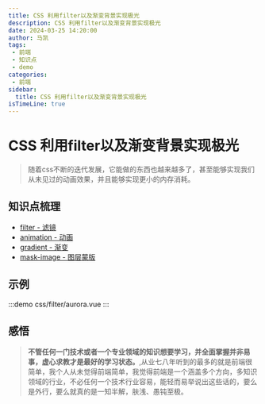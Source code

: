 ```yaml
---
title: CSS 利用filter以及渐变背景实现极光
description: CSS 利用filter以及渐变背景实现极光
date: 2024-03-25 14:20:00
author: 马凯
tags:
 - 前端
 - 知识点
 - demo
categories:
 - 前端
sidebar:
  title: CSS 利用filter以及渐变背景实现极光
isTimeLine: true
---
```


# CSS 利用filter以及渐变背景实现极光

> 随着css不断的迭代发展，它能做的东西也越来越多了，甚至能够实现我们从未见过的动画效果，并且能够实现更小的内存消耗。

## 知识点梳理

- [filter - 滤镜](https://developer.mozilla.org/zh-CN/docs/Web/CSS/filter)
- [animation - 动画](https://developer.mozilla.org/zh-CN/docs/Web/CSS/CSS_animations/Using_CSS_animations)
- [gradient - 渐变](https://developer.mozilla.org/zh-CN/docs/Web/CSS/gradient)
- [mask-image - 图层蒙版](https://developer.mozilla.org/zh-CN/docs/Web/CSS/mask-image)

## 示例

:::demo
  css/filter/aurora.vue
:::


## 感悟

> **不管任何一门技术或者一个专业领域的知识想要学习，并全面掌握并非易事，虚心求教才是最好的学习状态。**,从业七八年听到的最多的就是前端很简单，我个人从未觉得前端简单，我觉得前端是一个涵盖多个方向，多知识领域的行业，不必任何一个技术行业容易，能轻而易举说出这些话的，要么是外行，要么就真的是一知半解，肤浅、愚钝至极。
